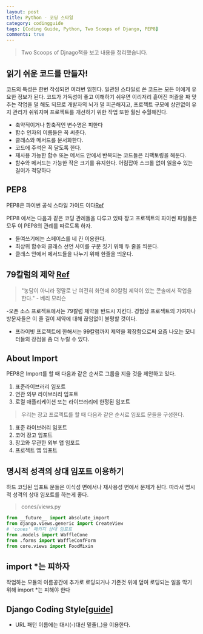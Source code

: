 ```yaml
---
layout: post
title: Python - 코딩 스타일
category: codingguide
tags: [Coding Guide, Python, Two Scoops of Django, PEP8]
comments: true
---
```

<!----------------- 탬플릿
## forEach
### 설명
[MDN]()
### 문법
```javascript

```
### 예시
```javascript

```
------------------->
> Two Scoops of Djnago책을 보고 내용을 정리했습니다.

## 읽기 쉬운 코드를 만들자!

코드의 특성은 한번 작성되면 여러번 읽힌다. 
일관된 스타일로 쓴 코드는 모든 이에게 유요한 정보가 된다.
코드가 가독성이 좋고 이해하기 쉬우면 이리저리 흩어진 퍼즐을 짜 맞추는 작업을 덜 해도 되므로 개발자의 뇌가 덜 피곤해지고, 프로젝트 규모에 상관없이 유지 관리가 쉬워지며 프로젝트를 개선하기 위한 작업 또한 훨씬 수월해진다.

- 축약적이거나 함축적인 변수명은 피한다
- 함수 인자의 이름들은 꼭 써준다.
- 클래스와 메서드를 문서화한다.
- 코드에 주석은 꼭 달도록 한다.
- 재사용 가능한 함수 또는 메서드 안에서 반복되는 코드들은 리팩토링을 해둔다.
- 함수와 메서드는 가능한 작은 크기를 유지한다. 어림잡아 스크롤 없이 읽을수 있는 길이가 적당하다

## PEP8

PEP8은 파이썬 공식 스타일 가이드 이다[Ref](http://www.pytho.org/dev/peps/pep-0008)

PEP8 에서는 다음과 같은 코딩 관례들을 다루고 있따
장고 프로젝트의 파이썬 파일들은 모두 이 PEP8의 관례를 따르도록 하자.


- 들여쓰기에는 스페이스를 네 칸 이용한다.
- 최상위 함수와 클래스 선언 사이를 구분 짓기 위해 두 줄을 띄운다.
- 클래스 안에서 메서드들을 나누기 위해 한줄을 띄운다.

## 79칼럼의 제약 [Ref](http://www.python.org/dev/peps/pep-0008/#maximum-line-length)
> "농담이 아니라 정말로 난 여전히 화면에 80칼럼 제약이 있는 콘솔에서 작업을 한다." - 베리 모리슨

-오픈 소스 프로젝트에서는 79칼럼 제약을 반드시 지킨다. 경험상 프로젝트의 기여자나 방문자들은 이 줄 길이 제약에 대해 끊임없이 불평할 것이다.
- 프라이빗 프로젝트에 한해서는 99칼럼까지 제약을 확장함으로써 요즘 나오는 모니터들의 장점을 좀 더 누릴 수 있다.

## About Import

PEP8은 Import를 할 때 다음과 같은 순서로 그룹을 지을 것을 제안하고 있다.

1. 표준라이브러리 임포트
2. 연관 외부 라이브러리 임포트
3. 로컬 애플리케이션 또는 라이브러리에 한정된 임포트

>우리는 장고 프로젝트를 할 때 다음과 같은 순서로 임포트 문들을 구성한다.

1. 표준 라이브러리 임포트
2. 코어 장고 임포트
3. 장고와 무관한 외부 앱 임포트
4. 프로젝트 앱 임포트

## 명시적 성격의 상대 임포트 이용하기

하드 코딩된 임포트 문들은 이식성 면에서나 재사용성 면에서 문제가 된다. 따라서 명시적 성격의 상대 임포트를 하는게 좋다.


> cones/views.py

```python
from __future__ import absolute_import
from django.views.generic import CreateView
# 'cones' 패키지 상대 임포트
from .models import WaffleCone
from .forms import WaffleConfForm
from core.views import FoodMixin
```

## import *는 피하자
작업하는 모듈의 이름공간에 추가로 로딩되거나 기존것 위에 덮여 로딩되는 일을 막기 위해 import *는 피해야 한다

## Django Coding Style[[guide]](http://2scoops.co/1.8-coding-style)

- URL 패턴 이름에는 대시(-)대신 밑줄(_)을 이용한다.
